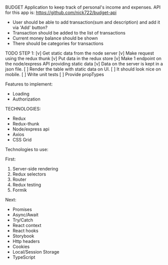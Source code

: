 BUDGET
Application to keep track of personal's income and expenses.
API for this app is: https://github.com/nick722/budget-api

- User should be able to add transaction(sum and description) and add it via 'Add' button?
- Transaction should be added to the list of transactions
- Current money balance should be shown
- There should be categories for transactions

TODO STEP 1:
[v] Get static data from the node server
[v] Make request using the redux thunk
[v] Put data in the redux store
[v] Make 1 endpoint on the node/express API providing static data
[v] Data on the server is kept in a json file.
[ ] Render the table with static data on UI.
[ ] It should look nice on mobile.
[ ] Write unit tests
[ ] Provide propTypes

Features to implement:

- Loading
- Authorization

TECHNOLOGIES:

- Redux
- Redux-thunk
- Node/express api
- Axios
- CSS Grid

Technologies to use:

First:
1) Server-side rendering
2) Redux selectors
3) Router
4) Redux testing
5) Formik

Next:
- Promises
- Async/Await
- Try/Catch
- React context
- React hooks
- Storybook
- Http headers
- Cookies
- Local/Session Storage
- TypeScript
